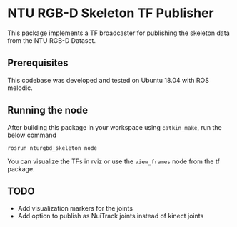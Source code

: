 # NTU RGB-D Skeleton TF Publisher
This package implements a TF broadcaster for publishing the skeleton data from the NTU RGB-D Dataset. 

## Prerequisites
This codebase was developed and tested  on Ubuntu 18.04 with ROS melodic.

## Running the node
After building this package in your workspace using `catkin_make`, run the below command
```
rosrun nturgbd_skeleton node
```
You can visualize the TFs in rviz or use the `view_frames` node from the tf package.

## TODO
- Add visualization markers for the joints
- Add option to publish as NuiTrack joints instead of kinect joints